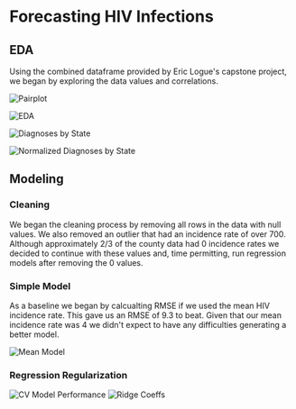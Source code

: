 # Forecasting HIV Infections

## EDA
Using the combined dataframe provided by Eric Logue's capstone project, we began by exploring the data values and correlations.

![Pairplot](https://github.com/vanessapolliard/regression-case-study/tree/Denver/images/sns_pairplot.png)

![EDA](https://github.com/vanessapolliard/regression-case-study/tree/Denver/images/eda.png)

![Diagnoses by State](https://github.com/vanessapolliard/regression-case-study/blob/Denver/images/HIV_diagnoses_by_state.png)

![Normalized Diagnoses by State](https://github.com/vanessapolliard/regression-case-study/blob/Denver/images/HIV_diagnoses_per_100000.png)

## Modeling

### Cleaning
We began the cleaning process by removing all rows in the data with null values. We also removed an outlier that had an incidence rate of over 700. Although approximately 2/3 of the county data had 0 incidence rates we decided to continue with these values and, time permitting, run regression models after removing the 0 values.

### Simple Model
As a baseline we began by calcualting RMSE if we used the mean HIV incidence rate. This gave us an RMSE of 9.3 to beat. Given that our mean incidence rate was 4 we didn't expect to have any difficulties generating a better model.

![Mean Model](https://github.com/vanessapolliard/regression-case-study/tree/Denver/images/mean_model.png)

### Regression Regularization

![CV Model Performance](https://github.com/vanessapolliard/regression-case-study/blob/Denver/images/model_performance_across_alphas.png)
![Ridge Coeffs](https://github.com/vanessapolliard/regression-case-study/blob/Denver/images/ridge_coefs.png)